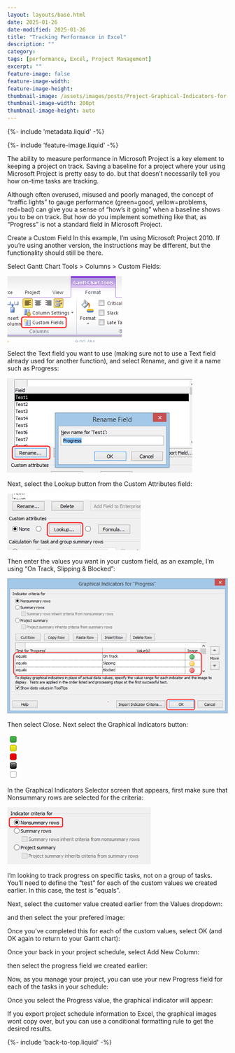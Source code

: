 ```yaml
---
layout: layouts/base.html
date: 2025-01-26
date-modified: 2025-01-26
title: "Tracking Performance in Excel"
description: ""
category:
tags: [performance, Excel, Project Management]
excerpt: ""
feature-image: false
feature-image-width: 
feature-image-height: 
thumbnail-image: /assets/images/posts/Project-Graphical-Indicators-for-Progress-1.png
thumbnail-image-width: 200pt
thumbnail-image-height: auto
---
```


{%- include 'metadata.liquid' -%}

{%- include 'feature-image.liquid' -%}

The ability to measure performance in Microsoft Project is a key element to keeping a project on track.  Saving a baseline for a project where your using Microsoft Project is pretty easy to do. but that doesn’t necessarily tell you how on-time tasks are tracking.

Although often overused, misused and poorly managed, the concept of “traffic lights” to gauge performance (green=good, yellow=problems, red=bad) can give you a sense of “how’s it going” when a baseline shows you to be on track.  But how do you implement something like that, as “Progress” is not a standard field in Microsoft Project.

Create a Custom Field
In this example, I’m using Microsoft Project 2010.  If you’re using another version, the instructions may be different, but the functionality should still be there.

Select Gantt Chart Tools > Columns > Custom Fields:

<div class="container">
    <div class="row">
        <!-- First image -->
        <div class="col-12 col-lg-12 mb-4 text-center"> 
            <img src="/assets/images/posts/Project-Custom-Fields-1.png" class="img-fluid border"></a>
        </div>
    </div>
</div>

Select the Text field you want to use (making sure not to use a Text field already used for another function), and select Rename, and give it a name such as Progress:

<div class="container">
    <div class="row">
        <!-- First image -->
        <div class="col-12 col-lg-12 mb-4 text-center"> 
            <img src="/assets/images/posts/Project-Rename-Test1-to-Progress-1.png" class="img-fluid border"></a>
        </div>
    </div>
</div>


Next, select the Lookup button from the Custom Attributes field:

<div class="container">
    <div class="row">
        <!-- First image -->
        <div class="col-12 col-lg-12 mb-4 text-center"> 
            <img src="/assets/images/posts/Project-Custom-Attributes-Lookup-1.png" class="img-fluid border"></a>
        </div>
    </div>
</div>


Then enter the values you want in your custom field, as an example, I’m using “On Track, Slipping & Blocked”:

<div class="container">
    <div class="row">
        <!-- First image -->
        <div class="col-12 col-lg-12 mb-4 text-center"> 
            <img src="/assets/images/posts/Project-Graphical-Indicators-for-Progress-1.png" class="img-fluid border"></a>
        </div>
    </div>
</div>

Then select Close.  Next select the Graphical Indicators button:

<div class="container">
    <div class="row">
        <!-- First image -->
        <div class="col-12 col-lg-12 mb-4 text-center"> 
            <img src="/assets/images/posts/Project-5-Different-Colors-1.png" class="img-fluid border"></a>
        </div>
    </div>
</div>

In the Graphical Indicators Selector screen that appears, first make sure that Nonsummary rows are selected for the criteria:

<div class="container">
    <div class="row">
        <!-- First image -->
        <div class="col-12 col-lg-12 mb-4 text-center"> 
            <img src="/assets/images/posts/Project-Indicator-Criteria-1.png" class="img-fluid border"></a>
        </div>
    </div>
</div>


I’m looking to track progress on specific tasks, not on a group of tasks.   You’ll need to define the “test” for each of the custom values we created earlier.  In this case, the test is “equals”.



Next, select the customer value created earlier from the Values dropdown:



and then select the your prefered image:



Once you’ve completed this for each of the custom values, select OK (and OK again to return to your Gantt chart):



Once your back in your project schedule, select Add New Column:



then select the progress field we created earlier:



Now, as you manage your project, you can use your new Progress field for each of the tasks in your schedule:



Once you select the Progress value, the graphical indicator will appear:



If you export project schedule information to Excel, the graphical images wont copy over, but you can use a conditional formatting rule to get the desired results.



{%- include 'back-to-top.liquid' -%}
